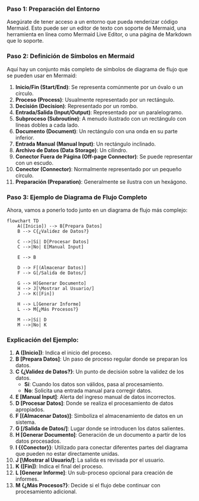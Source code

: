 ### Paso 1: Preparación del Entorno

Asegúrate de tener acceso a un entorno que pueda renderizar código Mermaid. Esto puede ser un editor de texto con soporte de Mermaid, una herramienta en línea como Mermaid Live Editor, o una página de Markdown que lo soporte.

### Paso 2: Definición de Símbolos en Mermaid

Aquí hay un conjunto más completo de símbolos de diagrama de flujo que se pueden usar en Mermaid:

1. **Inicio/Fin (Start/End)**: Se representa comúnmente por un óvalo o un círculo.
2. **Proceso (Process)**: Usualmente representado por un rectángulo.
3. **Decisión (Decision)**: Representado por un rombo.
4. **Entrada/Salida (Input/Output)**: Representado por un paralelogramo.
5. **Subproceso (Subroutine)**: A menudo ilustrado con un rectángulo con líneas dobles a cada lado.
6. **Documento (Document)**: Un rectángulo con una onda en su parte inferior.
7. **Entrada Manual (Manual Input)**: Un rectángulo inclinado.
8. **Archivo de Datos (Data Storage)**: Un cilindro.
9. **Conector Fuera de Página (Off-page Connector)**: Se puede representar con un escudo.
10. **Conector (Connector)**: Normalmente representado por un pequeño círculo.
11. **Preparación (Preparation)**: Generalmente se ilustra con un hexágono.

### Paso 3: Ejemplo de Diagrama de Flujo Completo

Ahora, vamos a ponerlo todo junto en un diagrama de flujo más complejo:

```mermaid
flowchart TD
    A([Inicio]) --> B[Prepara Datos]
    B --> C{¿Validez de Datos?}
    
    C -->|Sí| D[Procesar Datos]
    C -->|No| E[Manual Input]
    
    E --> B
    
    D --> F[(Almacenar Datos)]
    F --> G[/Salida de Datos/]
    
    G --> H[Generar Documento]
    H --> J[\Mostrar al Usuario/]
    J --> K([Fin])
    
    H --> L[Generar Informe]
    L --> M{¿Más Procesos?}
    
    M -->|Sí| D
    M -->|No| K
```

### Explicación del Ejemplo:

1. **A ([Inicio])**: Indica el inicio del proceso.
2. **B [Prepara Datos]**: Un paso de proceso regular donde se preparan los datos.
3. **C {¿Validez de Datos?}**: Un punto de decisión sobre la validez de los datos.
   - **Sí**: Cuando los datos son válidos, pasa al procesamiento.
   - **No**: Solicita una entrada manual para corregir datos.
4. **E [Manual Input]**: Alerta del ingreso manual de datos incorrectos.
5. **D [Procesar Datos]**: Donde se realiza el procesamiento de datos apropiados.
6. **F [(Almacenar Datos)]**: Simboliza el almacenamiento de datos en un sistema.
7. **G [/Salida de Datos/]**: Lugar donde se introducen los datos salientes.
8. **H [Generar Documento]**: Generación de un documento a partir de los datos procesados.
9. **I {{Conector}}**: Utilizado para conectar diferentes partes del diagrama que pueden no estar directamente unidas.
10. **J [\Mostrar al Usuario/]**: La salida es revisada por el usuario.
11. **K ([Fin])**: Indica el final del proceso.
12. **L [Generar Informe]**: Un sub-proceso opcional para creación de informes.
13. **M {¿Más Procesos?}**: Decide si el flujo debe continuar con procesamiento adicional.

